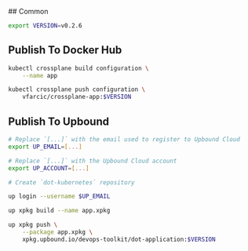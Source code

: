 ## Common

```bash
export VERSION=v0.2.6
```

## Publish To Docker Hub

```bash
kubectl crossplane build configuration \
    --name app

kubectl crossplane push configuration \
    vfarcic/crossplane-app:$VERSION
```

## Publish To Upbound

```bash
# Replace `[...]` with the email used to register to Upbound Cloud
export UP_EMAIL=[...]

# Replace `[...]` with the Upbound Cloud account
export UP_ACCOUNT=[...]

# Create `dot-kubernetes` repository

up login --username $UP_EMAIL

up xpkg build --name app.xpkg

up xpkg push \
    --package app.xpkg \
    xpkg.upbound.io/devops-toolkit/dot-application:$VERSION
```

